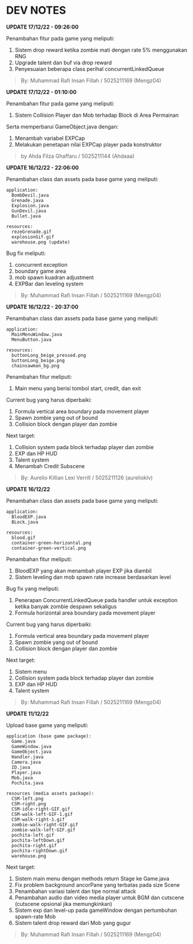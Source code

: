 # DEV NOTES  

**UPDATE 17/12/22 - 09:26:00**

Penambahan fitur pada game yang meliputi:
  1. Sistem drop reward ketika zombie mati dengan rate 5% menggunakan RNG
  2. Upgrade talent dan buf via drop reward
  3. Penyesuaian beberapa class perihal concurrentLinkedQueue
  
>By: Muhammad Rafi Insan Fillah / 5025211169 (Mengz04)

**UPDATE 17/12/22 - 01:10:00**

Penambahan fitur pada game yang meliputi:
  1. Sistem Collision Player dan Mob terhadap Block di Area Permainan

Serta memperbarui GameObject.java dengan:
  1. Menambah variabel EXPCap
  2. Melakukan penetapan nilai EXPCap player pada konstruktor

>by Ahda Filza Ghaffaru / 5025211144 (Ahdaaa)

**UPDATE 16/12/22 - 22:06:00**

Penambahan class dan assets pada base game yang meliputi:
```
application:
  BombDevil.java
  Grenade.java
  Explosion.java
  GunDevil.java
  Bullet.java
  
resources:
  rezeGrenade.gif
  explosionGif.gif
  warehouse.png (update)
```
Bug fix meliputi:
  1. concurrent exception
  2. boundary game area
  3. mob spawn kuadran adjustment
  4. EXPBar dan leveling system

>By: Muhammad Rafi Insan Fillah / 5025211169 (Mengz04)

**UPDATE 16/12/22 - 20:37:00**

Penambahan class dan assets pada base game yang meliputi:
```
application:
  MainMenuWindow.java  
  MenuButton.java
  
resources:
  buttonLong_beige_pressed.png  
  buttonLong_beige.png
  chainsawman_bg.png
```
Penambahan fitur meliputi:
  1. Main menu yang berisi tombol start, credit, dan exit  

Current bug yang harus diperbaiki:
  1. Formula vertical area boundary pada movement player
  2. Spawn zombie yang out of bound
  3. Collision block dengan player dan zombie

Next target:
  1. Collision system pada block terhadap player dan zombie  
  2. EXP dan HP HUD  
  3. Talent system  
  4. Menambah Credit Subscene
  
>By: Aurelio Killian Lexi Verrill / 5025211126 (aurelioklv)

**UPDATE 16/12/22**

Penambahan class dan assets pada base game yang meliputi:
```
application:
  BloodEXP.java
  BLock.java
  
resources:
  blood.gif
  container-green-horizontal.png
  container-green-vertical.png
```
Penambahan fitur meliputi:
  1. BloodEXP yang akan menambah player EXP jika diambil
  2. Sistem leveling dan mob spawn rate increase berdasarkan level

Bug fix yang meliputi:
  1. Penerapan ConcurrentLinkedQueue pada handler untuk exception ketika banyak zombie despawn sekaligus
  2. Formula horizontal area boundary pada movement player

Current bug yang harus diperbaiki:
  1. Formula vertical area boundary pada movement player
  2. Spawn zombie yang out of bound
  3. Collision block dengan player dan zombie

Next target:
  1. Sistem menu
  2. Collision system pada block terhadap player dan zombie
  3. EXP dan HP HUD
  4. Talent system
  
>By: Muhammad Rafi Insan Fillah / 5025211169 (Mengz04)

**UPDATE 11/12/22**

Upload base game yang meliputi:
```
application (base game package):
  Game.java
  GameWindow.java
  GameObject.java
  Handler.java
  Camera.java
  ID.java
  Player.java
  Mob.java
  Pochita.java
  
resources (media assets package):
  CSM-left.png
  CSM-right.png
  CSM-idle-right-GIF.gif
  CSM-walk-left-GIF-1.gif
  CSM-walk-right-1.gif
  zombie-walk-right-GIF.gif
  zombie-walk-left-GIF.gif
  pochita-left.gif
  pochita-leftDown.gif
  pochita-right.gif
  pochita-rightDown.gif
  warehouse.png
```
Next target:
  1. Sistem main menu dengan methods return Stage ke Game.java
  2. Fix problem background ancorPane yang terbatas pada size Scene
  3. Penambahan variasi talent dan tipe normal attack
  4. Penambahan audio dan video media player untuk BGM dan cutscene (cutscene opsional jika memungkinkan)
  5. Sistem exp dan level-up pada gameWindow dengan pertumbuhan spawn-rate Mob
  6. Sistem talent drop reward dari Mob yang gugur
>By: Muhammad Rafi Insan Fillah / 5025211169 (Mengz04)
